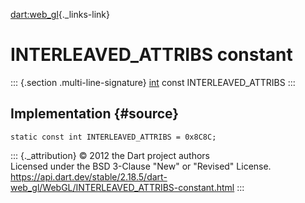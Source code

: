 [dart:web\_gl](../../dart-web_gl/dart-web_gl-library){._links-link}

INTERLEAVED\_ATTRIBS constant
=============================

::: {.section .multi-line-signature}
[int](../../dart-core/int-class) const INTERLEAVED\_ATTRIBS
:::

Implementation {#source}
--------------

``` {.language-dart data-language="dart"}
static const int INTERLEAVED_ATTRIBS = 0x8C8C;
```

::: {._attribution}
© 2012 the Dart project authors\
Licensed under the BSD 3-Clause \"New\" or \"Revised\" License.\
<https://api.dart.dev/stable/2.18.5/dart-web_gl/WebGL/INTERLEAVED_ATTRIBS-constant.html>
:::
